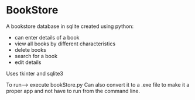 # BookStore

A bookstore database in sqlite created using python:
* can enter details of a book
* view all books by different characteristics
* delete books 
* search for a book 
* edit details

Uses tkinter and sqlite3

To run--> execute bookStore.py
Can also convert it to a .exe file to make it a proper app and not have to run from the command line.
